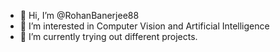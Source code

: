 - 👋 Hi, I’m @RohanBanerjee88
- 👀 I’m interested in Computer Vision and Artificial Intelligence
- 🌱 I’m currently trying out different projects.

<!---
RohanBanerjee88/RohanBanerjee88 is a ✨ special ✨ repository because its `README.md` (this file) appears on your GitHub profile.
You can click the Preview link to take a look at your changes.
--->

